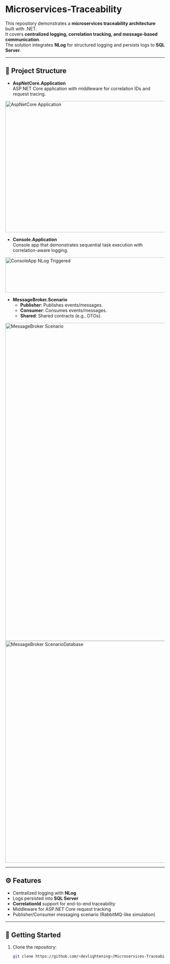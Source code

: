 # Microservices-Traceability

This repository demonstrates a **microservices traceability architecture** built with .NET.  
It covers **centralized logging, correlation tracking, and message-based communication**.  
The solution integrates **NLog** for structured logging and persists logs to **SQL Server**.  

---

## 📂 Project Structure

- **AspNetCore.Application**  
  ASP.NET Core application with middleware for correlation IDs and request tracing.  
<img width="1476" height="415" alt="AspNetCore Application" src="https://github.com/user-attachments/assets/56eb7c85-7d87-4c0a-9973-1ce0581e48c1" />

- **Console.Application**  
  Console app that demonstrates sequential task execution with correlation-aware logging.  
<img width="1400" height="111" alt="ConsoleApp NLog Triggered" src="https://github.com/user-attachments/assets/b6611fe9-9fa6-4440-8155-096aecca964f" />

- **MessageBroker.Scenario**  
  - **Publisher**: Publishes events/messages.  
  - **Consumer**: Consumes events/messages.  
  - **Shared**: Shared contracts (e.g., DTOs).  
<img width="1427" height="1005" alt="MessageBroker Scenario" src="https://github.com/user-attachments/assets/7b6a2cdc-9f6f-4b23-a055-ab52f880d0d6" />
<img width="1472" height="701" alt="MessageBroker ScenarioDatabase" src="https://github.com/user-attachments/assets/85b96bda-df57-40d7-b40f-abdf98f0587f" />


---

## ⚙️ Features

- Centralized logging with **NLog**  
- Logs persisted into **SQL Server**  
- **CorrelationId** support for end-to-end traceability  
- Middleware for ASP.NET Core request tracking  
- Publisher/Consumer messaging scenario (RabbitMQ-like simulation)

---

## 🚀 Getting Started

1. Clone the repository:
   ```sh
   git clone https://github.com/<devlightening>/Microservices-Traceability.git
